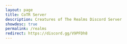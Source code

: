 ```yaml
---
layout: page
title: CoTR Server
description: Creatures of The Realms Discord Server
showdesc: true
permalink: /realms
redirect: https://discord.gg/V9PFDh8
---
```

